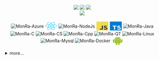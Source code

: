 <!--Hello
<h2><img src="https://emojis.slackmojis.com/emojis/images/1531849430/4246/blob-sunglasses.gif?1531849430" width="30"/> Hi There👋 , I'm MonRá! <img src="https://media.giphy.com/media/12oufCB0MyZ1Go/giphy.gif" width="50"><img src="https://i.giphy.com/9KawrQzIwdAYg.webp" width="50"></h2>
-->

<div>
  </p>
  <div align="center">
   <a href="https://www.facebook.com/ramon.chaib" target="_blank"><img src="https://img.shields.io/badge/-Facebook-%230077B5?style=for-the-badge&logo=facebook&logoColor=white" target="_blank"></a> 
  <a href="https://www.instagram.com/monrapps/" target="_blank"><img src="https://img.shields.io/badge/-Instagram-%23E4405F?style=for-the-badge&logo=instagram&logoColor=white" target="_blank"></a>
  <a href="https://www.linkedin.com/in/ramon-chaib-27007635/" target="_blank"><img src="https://img.shields.io/badge/-LinkedIn-%230077B5?style=for-the-badge&logo=linkedin&logoColor=white" target="_blank"></a>   
</div>

<div align="center">
  <img src="https://i.giphy.com/MM0Jrc8BHKx3y.webp">
</div>
  
 <div style="display: inline_block" align="center"><br>
  <img align="center" alt="MonRa-Azure" height="30" width="40" src="https://cdn.jsdelivr.net/gh/devicons/devicon/icons/azure/azure-original.svg">
  <img align="center" alt="MonRa-React" height="30" width="40" src="https://raw.githubusercontent.com/devicons/devicon/master/icons/react/react-original.svg">
  <img align="center" alt="MonRa-NodeJs" height="30" width="40" src="https://cdn.jsdelivr.net/gh/devicons/devicon/icons/nodejs/nodejs-original.svg">
  <img align="center" alt="MonRa-Js" height="30" width="40" src="https://raw.githubusercontent.com/devicons/devicon/master/icons/javascript/javascript-original.svg">     <img align="center" alt="MonRa-Ts" height="30" width="40" src="https://raw.githubusercontent.com/devicons/devicon/master/icons/typescript/typescript-original.svg">
  <img align="center" alt="MonRa-Java" height="30" width="40" src="https://cdn.jsdelivr.net/gh/devicons/devicon/icons/java/java-original.svg">
  <img align="center" alt="MonRa-C" height="30" width="40" src="https://cdn.jsdelivr.net/gh/devicons/devicon/icons/c/c-original.svg">
  <img align="center" alt="MonRa-CS" height="30" width="40" src="https://cdn.jsdelivr.net/gh/devicons/devicon/icons/csharp/csharp-original.svg">
  <img align="center" alt="MonRa-Cpp" height="30" width="40" src="https://cdn.jsdelivr.net/gh/devicons/devicon/icons/cplusplus/cplusplus-original.svg">
  <img align="center" alt="MonRa-QT" height="30" width="40" src="https://cdn.jsdelivr.net/gh/devicons/devicon/icons/qt/qt-original.svg">
  <img align="center" alt="MonRa-Linux" height="30" width="40" src="https://cdn.jsdelivr.net/gh/devicons/devicon/icons/linux/linux-original.svg">
  <img align="center" alt="MonRa-Mysql" height="30" width="40" src="https://cdn.jsdelivr.net/gh/devicons/devicon/icons/mysql/mysql-original.svg">
  <img align="center" alt="MonRa-Docker" height="30" width="40" src="https://cdn.jsdelivr.net/gh/devicons/devicon/icons/docker/docker-original.svg">  
  <img align="center" alt="MonRa-Android" height="30" width="40" src="https://github.com/devicons/devicon/blob/master/icons/android/android-original.svg">
  
</div>
</a>

</br>
<!--
[![github activity graph](https://activity-graph.herokuapp.com/graph?username=monrapps&theme=chartreuse-dark)](https://github.com/monrapps/)
-->
<div>
<details>
      <summary>more...</summary>
      
<!--
### <img src="https://media.giphy.com/media/VgCDAzcKvsR6OM0uWg/giphy.gif" width="50"> A little more about me...  

```javascript
const monra = {
    pronouns: "He" | "Him",
    code: ["any"],
    askMeAbout: ["any"],
    technologies: {
        backEnd: {
            js: ["any"],
        },
        mobileApp: {
            native: ["Android Development"]
        },
        devOps: ["AWS", "Docker🐳", "Route53", "Nginx"],
        databases: ["mongo", "MySql", "sqlite"],
        misc: ["Firebase", "Socket.IO", "selenium", "open-cv", "php", "SuiteApp"]
    },
    architecture: ["Serverless Architecture", "Progressive web applications", "Single page applications"],
    currentFocus: "Building Robots to ease opertations",
    funFact: "There are two ways to write error-free programs; only the third one works"
};
```
-->

---
<!--START_SECTION:waka-->
![Code Time](http://img.shields.io/badge/Code%20Time-1%2C288%20hrs%2013%20mins-blue)

![Profile Views](http://img.shields.io/badge/Profile%20Views-1-blue)

![Lines of code](https://img.shields.io/badge/From%20Hello%20World%20I%27ve%20Written-4.9%20million%20lines%20of%20code-blue)

**🐱 My GitHub Data** 

> 📦 70.8 kB Used in GitHub's Storage 
 > 
> 🏆 3,720 Contributions in the Year 2025
 > 
> 🚫 Not Opted to Hire
 > 
> 📜 25 Public Repositories 
 > 
> 🔑 22 Private Repositories 
 > 
**I'm an Early 🐤** 

```text
🌞 Morning                10079 commits       ████████░░░░░░░░░░░░░░░░░   32.31 % 
🌆 Daytime                13256 commits       ███████████░░░░░░░░░░░░░░   42.49 % 
🌃 Evening                4426 commits        ████░░░░░░░░░░░░░░░░░░░░░   14.19 % 
🌙 Night                  3436 commits        ███░░░░░░░░░░░░░░░░░░░░░░   11.01 % 
```
📅 **I'm Most Productive on Thursday** 

```text
Monday                   5682 commits        █████░░░░░░░░░░░░░░░░░░░░   18.21 % 
Tuesday                  5798 commits        █████░░░░░░░░░░░░░░░░░░░░   18.59 % 
Wednesday                5925 commits        █████░░░░░░░░░░░░░░░░░░░░   18.99 % 
Thursday                 6786 commits        █████░░░░░░░░░░░░░░░░░░░░   21.75 % 
Friday                   4440 commits        ████░░░░░░░░░░░░░░░░░░░░░   14.23 % 
Saturday                 1450 commits        █░░░░░░░░░░░░░░░░░░░░░░░░   04.65 % 
Sunday                   1116 commits        █░░░░░░░░░░░░░░░░░░░░░░░░   03.58 % 
```


📊 **This Week I Spent My Time On** 

```text
🕑︎ Time Zone: America/Sao_Paulo

💬 Programming Languages: 
Other                    3 mins              █████████████████████████   100.00 % 

🔥 Editors: 
VS Code                  3 mins              █████████████████████████   100.00 % 

🐱‍💻 Projects: 
wlm-esp32                3 mins              █████████████████████████   100.00 % 

💻 Operating System: 
Windows                  3 mins              █████████████████████████   100.00 % 
```

**I Mostly Code in C++** 

```text
C                        17 repos            █████░░░░░░░░░░░░░░░░░░░░   18.48 % 
Python                   11 repos            ███░░░░░░░░░░░░░░░░░░░░░░   11.96 % 
JavaScript               10 repos            ███░░░░░░░░░░░░░░░░░░░░░░   10.87 % 
Shell                    6 repos             ██░░░░░░░░░░░░░░░░░░░░░░░   06.52 % 
HTML                     6 repos             ██░░░░░░░░░░░░░░░░░░░░░░░   06.52 % 
```



**Timeline**

![Lines of Code chart](https://raw.githubusercontent.com/monrapps/monrapps/master/assets/bar_graph.png)


 Last Updated on 29/08/2025 18:40:00 UTC
<!--END_SECTION:waka-->
